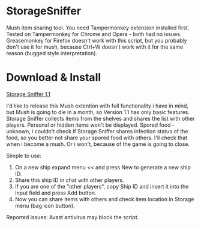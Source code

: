 # StorageSniffer
Mush item sharing tool.
You need Tampermonkey extension installed first. Tested on Tampermonkey for Chrome and Opera - both had no issues. Greasemonkey for Firefox doesn't work with this script, but you probably don't use it for mush, because Ctrl+W doesn't work with it for the same reason (bugged style interpretation).

# Download & Install
<a href="https://github.com/HwangLiu/storagesniffer/raw/main/StorageSniffer_1.1.user.js"> Storage Sniffer 1.1 </a>

I'd like to release this Mush extention with full functionality i have in mind, but Mush is going to die in a month, so Version 1.1 has only basic features.
Storage Sniffer collects items from the shelves and shares the list with other players.
Personal or hidden items won't be displayed.
Spored food - unknown, i couldn't check if Storage Sniffer shares infection status of the food, so you better not share your spored food with others. I'll check that when i become a mush. Or i won't, because of the game is going to close.

Simple to use:
1) On a new ship expand menu << and press New to generate a new ship ID.
2) Share this ship ID in chat with other players.
3) If you are one of the "other players", copy Ship ID and insert it into the input field and press Add button.
4) Now you can share items with others and check item location in Storage menu (bag icon button).

Reported issues: Avast antivirus may block the script.
